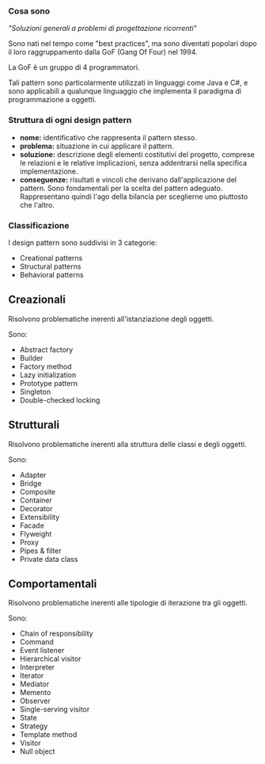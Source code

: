 ### Cosa sono
_"Soluzioni generali a problemi di progettazione ricorrenti"_

Sono nati nel tempo come "best practices", ma sono diventati popolari dopo il loro raggruppamento dalla GoF (Gang Of Four) nel 1994.

La GoF è un gruppo di 4 programmatori.

Tali pattern sono particolarmente utilizzati in linguaggi come Java e C#, e sono applicabili a qualunque linguaggio che implementa il paradigma di programmazione a oggetti.

### Struttura di ogni design pattern
- **nome:** identificativo che rappresenta il pattern stesso.
- **problema:** situazione in cui applicare il pattern.
- **soluzione:** descrizione degli elementi costitutivi del progetto, comprese le relazioni e le relative implicazioni, senza addentrarsi nella specifica implementazione.
- **conseguenze:** risultati e vincoli che derivano dall'applicazione del pattern. Sono fondamentali per la scelta del pattern adeguato. Rappresentano quindi l'ago della bilancia per sceglierne uno piuttosto che l'altro.

### Classificazione
I design pattern sono suddivisi in 3 categorie:
- Creational patterns
- Structural patterns
- Behavioral patterns

## Creazionali
Risolvono problematiche inerenti all'istanziazione degli oggetti.

Sono:
- Abstract factory
- Builder
- Factory method
- Lazy initialization 
- Prototype pattern
- Singleton
- Double-checked locking

## Strutturali
Risolvono problematiche inerenti alla struttura delle classi e degli oggetti.

Sono:
- Adapter
- Bridge
- Composite
- Container
- Decorator
- Extensibility
- Facade
- Flyweight
- Proxy
- Pipes & filter
- Private data class

## Comportamentali
Risolvono problematiche inerenti alle tipologie di iterazione tra gli oggetti.

Sono:
- Chain of responsibility
- Command
- Event listener
- Hierarchical visitor
- Interpreter
- Iterator
- Mediator
- Memento
- Observer
- Single-serving visitor
- State
- Strategy
- Template method
- Visitor
- Null object